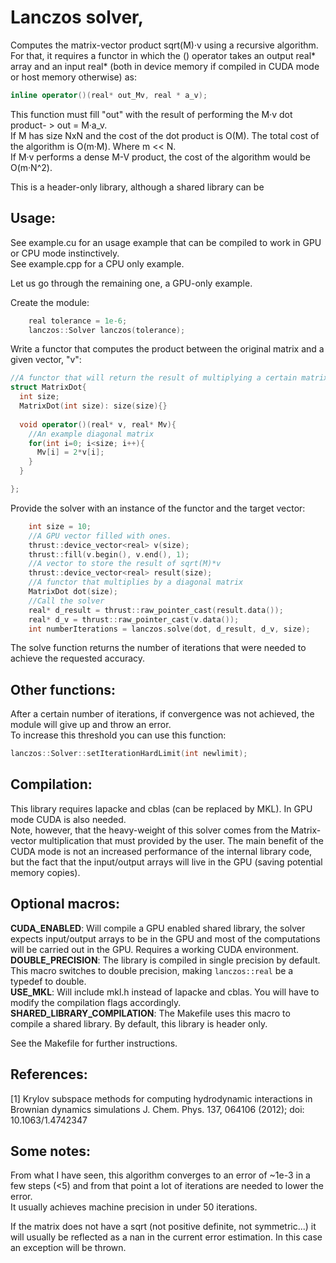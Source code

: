 # Lanczos solver,
  Computes the matrix-vector product sqrt(M)·v using a recursive algorithm.  
  For that, it requires a functor in which the () operator takes an output real* array and an input real* (both in device memory if compiled in CUDA mode or host memory otherwise) as:  
  ```c++ 
  inline operator()(real* out_Mv, real * a_v);
  ```  
  This function must fill "out" with the result of performing the M·v dot product- > out = M·a_v.  
  If M has size NxN and the cost of the dot product is O(M). The total cost of the algorithm is O(m·M). Where m << N.  
  If M·v performs a dense M-V product, the cost of the algorithm would be O(m·N^2).  

This is a header-only library, although a shared library can be 

## Usage:  

See example.cu for an usage example that can be compiled to work in GPU or CPU mode instinctively.  
See example.cpp for a CPU only example.  

Let us go through the remaining one, a GPU-only example.  

Create the module:
```c++
	real tolerance = 1e-6;
    lanczos::Solver lanczos(tolerance);
```
Write a functor that computes the product between the original matrix and a given vector, "v":
```c++
//A functor that will return the result of multiplying a certain matrix times a given vector
struct MatrixDot{
  int size;
  MatrixDot(int size): size(size){}
  
  void operator()(real* v, real* Mv){
    //An example diagonal matrix
    for(int i=0; i<size; i++){
      Mv[i] = 2*v[i];
    }
  }

};

```

Provide the solver with an instance of the functor and the target vector:  

```c++
    int size = 10;
    //A GPU vector filled with ones.
    thrust::device_vector<real> v(size);
    thrust::fill(v.begin(), v.end(), 1);
    //A vector to store the result of sqrt(M)*v
    thrust::device_vector<real> result(size);
    //A functor that multiplies by a diagonal matrix
    MatrixDot dot(size);
    //Call the solver
    real* d_result = thrust::raw_pointer_cast(result.data());
    real* d_v = thrust::raw_pointer_cast(v.data());
    int numberIterations = lanczos.solve(dot, d_result, d_v, size);
```
The solve function returns the number of iterations that were needed to achieve the requested accuracy.

## Other functions:  

After a certain number of iterations, if convergence was not achieved, the module will give up and throw an error.  
To increase this threshold you can use this function:  
```c++
lanczos::Solver::setIterationHardLimit(int newlimit);
```
## Compilation:  
This library requires lapacke and cblas (can be replaced by MKL). In GPU mode CUDA is also needed.  
Note, however, that the heavy-weight of this solver comes from the Matrix-vector multiplication that must provided by the user. The main benefit of the CUDA mode is not an increased performance of the internal library code, but the fact that the input/output arrays will live in the GPU (saving potential memory copies).  
## Optional macros:  

**CUDA_ENABLED**: Will compile a GPU enabled shared library, the solver expects input/output arrays to be in the GPU and most of the computations will be carried out in the GPU. Requires a working CUDA environment.  
**DOUBLE_PRECISION**: The library is compiled in single precision by default. This macro switches to double precision, making ```lanczos::real``` be a typedef to double.  
**USE_MKL**: Will include mkl.h instead of lapacke and cblas. You will have to modify the compilation flags accordingly.  
**SHARED_LIBRARY_COMPILATION**: The Makefile uses this macro to compile a shared library. By default, this library is header only.  

See the Makefile for further instructions.  

## References:  

  [1] Krylov subspace methods for computing hydrodynamic interactions in Brownian dynamics simulations  J. Chem. Phys. 137, 064106 (2012); doi: 10.1063/1.4742347  
  
## Some notes:  

  From what I have seen, this algorithm converges to an error of ~1e-3 in a few steps (<5) and from that point a lot of iterations are needed to lower the error.  
  It usually achieves machine precision in under 50 iterations.  

  If the matrix does not have a sqrt (not positive definite, not symmetric...) it will usually be reflected as a nan in the current error estimation. In this case an exception will be thrown.  
